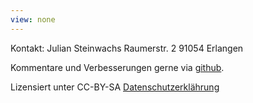 ```yaml
---
view: none
---
```

Kontakt:
Julian Steinwachs
Raumerstr. 2
91054 Erlangen


Kommentare und Verbesserungen gerne via [github][1].

Lizensiert unter CC-BY-SA
[Datenschutzerklährung][2]

[1]: https://github.com/tschaul/dasunwahrscheinliche
[2]: datenschutz.html

